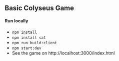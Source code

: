 ## Basic Colyseus Game

#### Run locally

- `npm install`
- `npm install sat`
- `npm run build:client`
- `npm start:dev`
- See the game on http://localhost:3000/index.html
